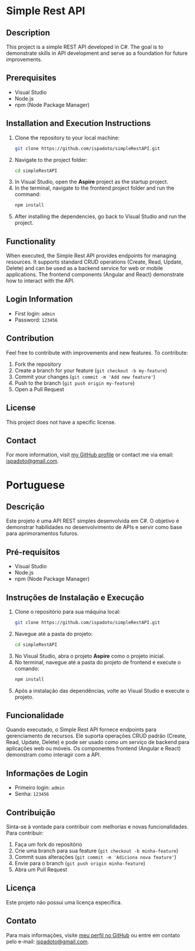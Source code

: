 # Simple Rest API

## Description

This project is a simple REST API developed in C#. The goal is to demonstrate skills in API development and serve as a foundation for future improvements.

## Prerequisites

- Visual Studio
- Node.js
- npm (Node Package Manager)

## Installation and Execution Instructions

1. Clone the repository to your local machine:
    ```bash
    git clone https://github.com/ispadoto/simpleRestAPI.git
    ```
2. Navigate to the project folder:
    ```bash
    cd simpleRestAPI
    ```
3. In Visual Studio, open the **Aspire** project as the startup project.
4. In the terminal, navigate to the frontend project folder and run the command:
    ```bash
    npm install
    ```
5. After installing the dependencies, go back to Visual Studio and run the project.

## Functionality

When executed, the Simple Rest API provides endpoints for managing resources. It supports standard CRUD operations (Create, Read, Update, Delete) and can be used as a backend service for web or mobile applications. The frontend components (Angular and React) demonstrate how to interact with the API.

## Login Information

- First login: `admin`
- Password: `123456`

## Contribution

Feel free to contribute with improvements and new features. To contribute:
1. Fork the repository
2. Create a branch for your feature (`git checkout -b my-feature`)
3. Commit your changes (`git commit -m 'Add new feature'`)
4. Push to the branch (`git push origin my-feature`)
5. Open a Pull Request

## License

This project does not have a specific license.

## Contact

For more information, visit [my GitHub profile](https://github.com/ispadoto) or contact me via email: ispadoto@gmail.com.

# Portuguese

## Descrição

Este projeto é uma API REST simples desenvolvida em C#. O objetivo é demonstrar habilidades no desenvolvimento de APIs e servir como base para aprimoramentos futuros.

## Pré-requisitos

- Visual Studio
- Node.js
- npm (Node Package Manager)

## Instruções de Instalação e Execução

1. Clone o repositório para sua máquina local:
    ```bash
    git clone https://github.com/ispadoto/simpleRestAPI.git
    ```
2. Navegue até a pasta do projeto:
    ```bash
    cd simpleRestAPI
    ```
3. No Visual Studio, abra o projeto **Aspire** como o projeto inicial.
4. No terminal, navegue até a pasta do projeto de frontend e execute o comando:
    ```bash
    npm install
    ```
5. Após a instalação das dependências, volte ao Visual Studio e execute o projeto.

## Funcionalidade

Quando executado, o Simple Rest API fornece endpoints para gerenciamento de recursos. Ele suporta operações CRUD padrão (Create, Read, Update, Delete) e pode ser usado como um serviço de backend para aplicações web ou móveis. Os componentes frontend (Angular e React) demonstram como interagir com a API.

## Informações de Login

- Primeiro login: `admin`
- Senha: `123456`

## Contribuição

Sinta-se à vontade para contribuir com melhorias e novas funcionalidades. Para contribuir:
1. Faça um fork do repositório
2. Crie uma branch para sua feature (`git checkout -b minha-feature`)
3. Commit suas alterações (`git commit -m 'Adiciona nova feature'`)
4. Envie para o branch (`git push origin minha-feature`)
5. Abra um Pull Request

## Licença

Este projeto não possui uma licença específica.

## Contato

Para mais informações, visite [meu perfil no GitHub](https://github.com/ispadoto) ou entre em contato pelo e-mail: ispadoto@gmail.com.
